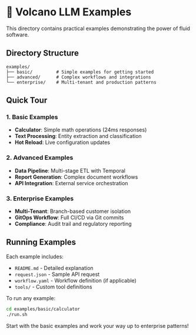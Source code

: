 # 🌋 Volcano LLM Examples

This directory contains practical examples demonstrating the power of fluid software.

## Directory Structure

```
examples/
├── basic/         # Simple examples for getting started
├── advanced/      # Complex workflows and integrations  
└── enterprise/    # Multi-tenant and production patterns
```

## Quick Tour

### 1. Basic Examples
- **Calculator**: Simple math operations (24ms responses)
- **Text Processing**: Entity extraction and classification
- **Hot Reload**: Live configuration updates

### 2. Advanced Examples
- **Data Pipeline**: Multi-stage ETL with Temporal
- **Report Generation**: Complex document workflows
- **API Integration**: External service orchestration

### 3. Enterprise Examples
- **Multi-Tenant**: Branch-based customer isolation
- **GitOps Workflow**: Full CI/CD via Git commits
- **Compliance**: Audit trail and regulatory reporting

## Running Examples

Each example includes:
- `README.md` - Detailed explanation
- `request.json` - Sample API request
- `workflow.yaml` - Workflow definition (if applicable)
- `tools/` - Custom tool definitions

To run any example:
```bash
cd examples/basic/calculator
./run.sh
```

Start with the basic examples and work your way up to enterprise patterns!